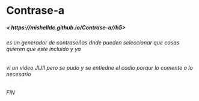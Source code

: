 # Contrase-a
<h5>< https://mishelldc.github.io/Contrase-a//h5>
<h6> es un generador de contraseñas dnde pueden seleccionar que cosas quieren que este incluido y ya</h6>
<H6>vi un video JIJII pero se pudo y se entiedne el codio porqur lo comente o lo necesario</H6>
<h6>FIN</h6>
